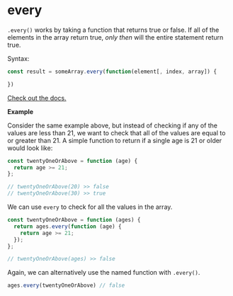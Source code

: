 # every

`.every()` works by taking a function that returns true or false. If all of the elements in the array return true, _only then_ will the entire statement return true.

Syntax:

```javascript
const result = someArray.every(function(element[, index, array]) {

})
```

[Check out the docs.](https://developer.mozilla.org/en-US/docs/Web/JavaScript/Reference/Global_Objects/Array/every)

**Example**

Consider the same example above, but instead of checking if any of the values are less than 21, we want to check that all of the values are equal to or greater than 21. A simple function to return if a single age is 21 or older would look like:

```javascript
const twentyOneOrAbove = function (age) {
  return age >= 21;
};

// twentyOneOrAbove(20) >> false
// twentyOneOrAbove(30) >> true
```

We can use `every` to check for all the values in the array.

```javascript
const twentyOneOrAbove = function (ages) {
  return ages.every(function (age) {
    return age >= 21;
  });
};

// twentyOneOrAbove(ages) >> false
```

Again, we can alternatively use the named function with `.every()`.

```javascript
ages.every(twentyOneOrAbove) // false
```

